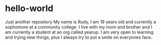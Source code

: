 # hello-world
Just another repository
My name is Rudy, I am 19 years old and currently a sophomore at a community college. I live with my mom and brother and I am currently a student at an org called yearup.
I am very open to learning and trying new things, plus I always try to put a smile on everyones face.
